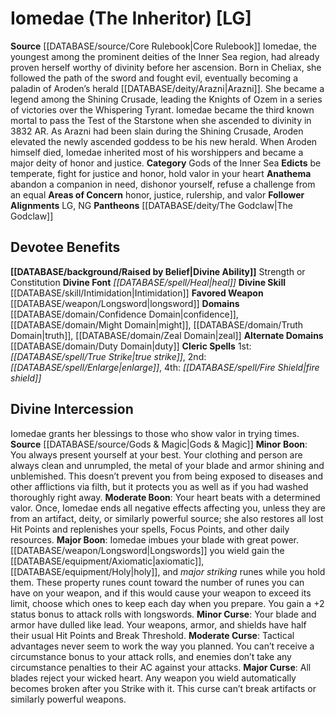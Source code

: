 ﻿---
ability:
- Strength
- Constitution
ability_boost:
- Strength
- Constitution
alignment: LG
deity:
- '[[DATABASE/deity/Iomedae|Iomedae]]'
- '[[DATABASE/deity/The Godclaw|TheGodclaw]]'
deity_category: Gods of the Inner Sea
divine_font: Heal
domain:
- '[[DATABASE/domain/Confidence Domain|Confidence]]'
- '[[DATABASE/domain/Duty Domain|Duty]]'
- '[[DATABASE/domain/Might Domain|Might]]'
- '[[DATABASE/domain/Truth Domain|Truth]]'
- '[[DATABASE/domain/Zeal Domain|Zeal]]'
favored_weapon: '[[DATABASE/weapon/Longsword|Longsword]]'
follower_alignment:
- LG
- NG
id: '9'
name: Iomedae
rarity: Common
skill:
- '[[DATABASE/skill/Intimidation|Intimidation]]'
source: '[[DATABASE/source/Core Rulebook|Core Rulebook]]'
type: Deity

---
# Iomedae (The Inheritor) [LG]

**Source** [[DATABASE/source/Core Rulebook|Core Rulebook]] 
Iomedae, the youngest among the prominent deities of the Inner Sea region, had already proven herself worthy of divinity before her ascension. Born in Cheliax, she followed the path of the sword and fought evil, eventually becoming a paladin of Aroden’s herald [[DATABASE/deity/Arazni|Arazni]]. She became a legend among the Shining Crusade, leading the Knights of Ozem in a series of victories over the Whispering Tyrant. Iomedae became the third known mortal to pass the Test of the Starstone when she ascended to divinity in 3832 AR. As Arazni had been slain during the Shining Crusade, Aroden elevated the newly ascended goddess to be his new herald. When Aroden himself died, Iomedae inherited most of his worshippers and became a major deity of honor and justice.
**Category** Gods of the Inner Sea
**Edicts** be temperate, fight for justice and honor, hold valor in your heart
**Anathema** abandon a companion in need, dishonor yourself, refuse a challenge from an equal
**Areas of Concern** honor, justice, rulership, and valor
**Follower Alignments** LG, NG
**Pantheons** [[DATABASE/deity/The Godclaw|The Godclaw]]

## Devotee Benefits

**[[DATABASE/background/Raised by Belief|Divine Ability]]** Strength or Constitution
**Divine Font** _[[DATABASE/spell/Heal|heal]]_
**Divine Skill** [[DATABASE/skill/Intimidation|Intimidation]]
**Favored Weapon** [[DATABASE/weapon/Longsword|longsword]]
**Domains** [[DATABASE/domain/Confidence Domain|confidence]], [[DATABASE/domain/Might Domain|might]], [[DATABASE/domain/Truth Domain|truth]], [[DATABASE/domain/Zeal Domain|zeal]]
**Alternate Domains** [[DATABASE/domain/Duty Domain|duty]]
**Cleric Spells** 1st: _[[DATABASE/spell/True Strike|true strike]]_, 2nd: _[[DATABASE/spell/Enlarge|enlarge]]_, 4th: _[[DATABASE/spell/Fire Shield|fire shield]]_

## Divine Intercession

Iomedae grants her blessings to those who show valor in trying times.
**Source** [[DATABASE/source/Gods & Magic|Gods & Magic]] 
**Minor Boon**: You always present yourself at your best. Your clothing and person are always clean and unrumpled, the metal of your blade and armor shining and unblemished. This doesn’t prevent you from being exposed to diseases and other afflictions via filth, but it protects you as well as if you had washed thoroughly right away.
**Moderate Boon**: Your heart beats with a determined valor. Once, Iomedae ends all negative effects affecting you, unless they are from an artifact, deity, or similarly powerful source; she also restores all lost Hit Points and replenishes your spells, Focus Points, and other daily resources.
**Major Boon**: Iomedae imbues your blade with great power. [[DATABASE/weapon/Longsword|Longswords]] you wield gain the [[DATABASE/equipment/Axiomatic|axiomatic]], [[DATABASE/equipment/Holy|holy]], and _major striking_ runes while you hold them. These property runes count toward the number of runes you can have on your weapon, and if this would cause your weapon to exceed its limit, choose which ones to keep each day when you prepare. You gain a +2 status bonus to attack rolls with longswords.
**Minor Curse**: Your blade and armor have dulled like lead. Your weapons, armor, and shields have half their usual Hit Points and Break Threshold.
**Moderate Curse**: Tactical advantages never seem to work the way you planned. You can’t receive a circumstance bonus to your attack rolls, and enemies don’t take any circumstance penalties to their AC against your attacks.
**Major Curse**: All blades reject your wicked heart. Any weapon you wield automatically becomes broken after you Strike with it. This curse can’t break artifacts or similarly powerful weapons.